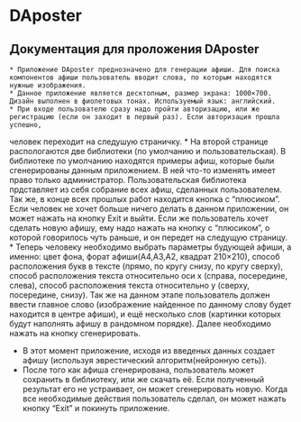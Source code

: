 # DAposter
## Документация для проложения DAposter
    * Приложение DAposter преднозначено для генерации афиши. Для поиска компонентов афиши пользователь вводит слова, по которым находятся нужные изображения.
    * Данное приложение является десктопным, размер экрана: 1000×700. Дизайн выполнен в фиолетовых тонах. Используемый язык: английский.
    * При входе пользователю сразу надо пройти авторизацию, или же регистрацию (если он заходит в первый раз). Если авторизация прошла успешно,
 человек переходит на следушую страничку. 
    * На второй странице распологаются две библиотеки (по умолчанию и пользовательская).  В библиотеке по умолчанию находятся примеры афиш,
которые были сгенерированы данным приложением. В ней что-то изменять имеет право только администратор. Пользовательская библиотека
прдставляет из себя собрание всех афиш, сделанных пользователем. Так же, в конце всех прошлых работ находится кнопка с “плюсиком”.
Если человек не хочет больше ничего делать в данном приложении, он может нажать на кнопку Exit и выйти. Если же пользователь хочет 
сделать новую афишу, ему надо нажать на кнопку с “плюсиком”, о которой говорилось чуть раньше, и он передет на следущую страницу.
    * Теперь человеку необходимо выбрать параметры будующей афиши, а именно: цвет фона, форат афиши(А4,А3,А2, квадрат 210×210),
способ расположения букв в тексте (прямо, по кругу снизу, по кругу сверху), способ расположения текста относительно оси х (справа, посередине, слева),
способ расположения текста относительно у (сверху, посередине, снизу). Так же на данном этапе пользователь должен ввести главное слово 
(изображение найденное по данному слову будет находится в центре афиши), и ещё несколько слов (картинки которых будут наполнять афишу в рандомном порядке).
Далее необходимо нажать на кнопку сгенерировать. 
* В этот момент приложение, исходя из введеных данных создает афишу (используя эврестический алгоритм(нейронную сеть)).  
* После того как афиша сгенерирована, пользователь может сохранить в библиотеку, или же скачать её. Если полученный результат его не устраивает, он может сгенерировать новую. Когда все необходимые действия пользователь сделал, он может нажать кнопку “Exit” и покинуть приложение.
